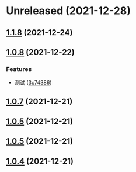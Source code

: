# Unreleased (2021-12-28)



## [1.1.8](https://github.com/GavinHe322/vue-class-component-practice/compare/v1.0.8...v1.1.8) (2021-12-24)



## [1.0.8](https://github.com/GavinHe322/vue-class-component-practice/compare/v1.0.7...v1.0.8) (2021-12-22)


### Features

* 测试 ([3c74386](https://github.com/GavinHe322/vue-class-component-practice/commit/3c74386025fc359f7d2ecd3e243e07f1b0a2bed7))



## [1.0.7](https://github.com/GavinHe322/vue-class-component-practice/compare/v1.0.6...v1.0.7) (2021-12-21)



## [1.0.5](https://github.com/GavinHe322/vue-class-component-practice/compare/v1.0.3...v1.0.5) (2021-12-21)



## [1.0.5](https://github.com/GavinHe322/vue-class-component-practice/compare/v1.0.3...v1.0.5) (2021-12-21)



## [1.0.4](https://github.com/GavinHe322/vue-class-component-practice/compare/v1.0.3...v1.0.4) (2021-12-21)



